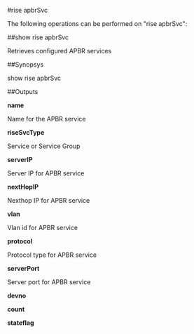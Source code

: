 #rise apbrSvc

The following operations can be performed on "rise apbrSvc":


##show rise apbrSvc

Retrieves configured APBR services


##Synopsys

show rise apbrSvc


##Outputs

<b>name</b>
Name for the APBR service

<b>riseSvcType</b>
Service or Service Group

<b>serverIP</b>
Server IP for APBR service

<b>nextHopIP</b>
Nexthop IP for APBR service

<b>vlan</b>
Vlan id for APBR service

<b>protocol</b>
Protocol type for APBR service

<b>serverPort</b>
Server port for APBR service

<b>devno</b>

<b>count</b>

<b>stateflag</b>



